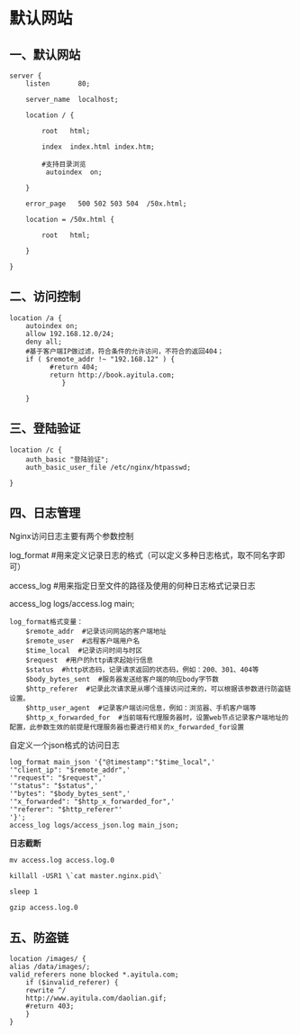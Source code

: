 # 默认网站

## 一、默认网站

```
server {
    listen       80;

    server_name  localhost;

    location / {

        root   html;

        index  index.html index.htm;

        #支持目录浏览
         autoindex  on;

    }

    error_page   500 502 503 504  /50x.html;

    location = /50x.html {

        root   html;

    }

}
```

## 二、访问控制

```
location /a {
    autoindex on;
    allow 192.168.12.0/24;
    deny all;
    #基于客户端IP做过滤，符合条件的允许访问，不符合的返回404；
    if ( $remote_addr !~ "192.168.12" ) {
          #return 404;
          return http://book.ayitula.com;
             }

    }
```

## 三、登陆验证

```
location /c {
    auth_basic "登陆验证";
    auth_basic_user_file /etc/nginx/htpasswd;

}
```

## 四、日志管理

Nginx访问日志主要有两个参数控制

log_format #用来定义记录日志的格式（可以定义多种日志格式，取不同名字即可）

access_log #用来指定日至文件的路径及使用的何种日志格式记录日志

access_log logs/access.log main;

```
log_format格式变量：
    $remote_addr  #记录访问网站的客户端地址
    $remote_user  #远程客户端用户名
    $time_local  #记录访问时间与时区
    $request  #用户的http请求起始行信息
    $status  #http状态码，记录请求返回的状态码，例如：200、301、404等
    $body_bytes_sent  #服务器发送给客户端的响应body字节数
    $http_referer  #记录此次请求是从哪个连接访问过来的，可以根据该参数进行防盗链设置。
    $http_user_agent  #记录客户端访问信息，例如：浏览器、手机客户端等
    $http_x_forwarded_for  #当前端有代理服务器时，设置web节点记录客户端地址的配置，此参数生效的前提是代理服务器也要进行相关的x_forwarded_for设置
```

自定义一个json格式的访问日志

```
log_format main_json '{"@timestamp":"$time_local",'
'"client_ip": "$remote_addr",'
'"request": "$request",'
'"status": "$status",'
'"bytes": "$body_bytes_sent",'
'"x_forwarded": "$http_x_forwarded_for",'
'"referer": "$http_referer"'
'}';
access_log logs/access_json.log main_json;
```

**日志截断**

```
mv access.log access.log.0

killall -USR1 \`cat master.nginx.pid\`

sleep 1

gzip access.log.0
```

## 五、防盗链

```
location /images/ {
alias /data/images/;
valid_referers none blocked *.ayitula.com;
    if ($invalid_referer) {
    rewrite ^/  
    http://www.ayitula.com/daolian.gif;
    #return 403;
    }
}
```